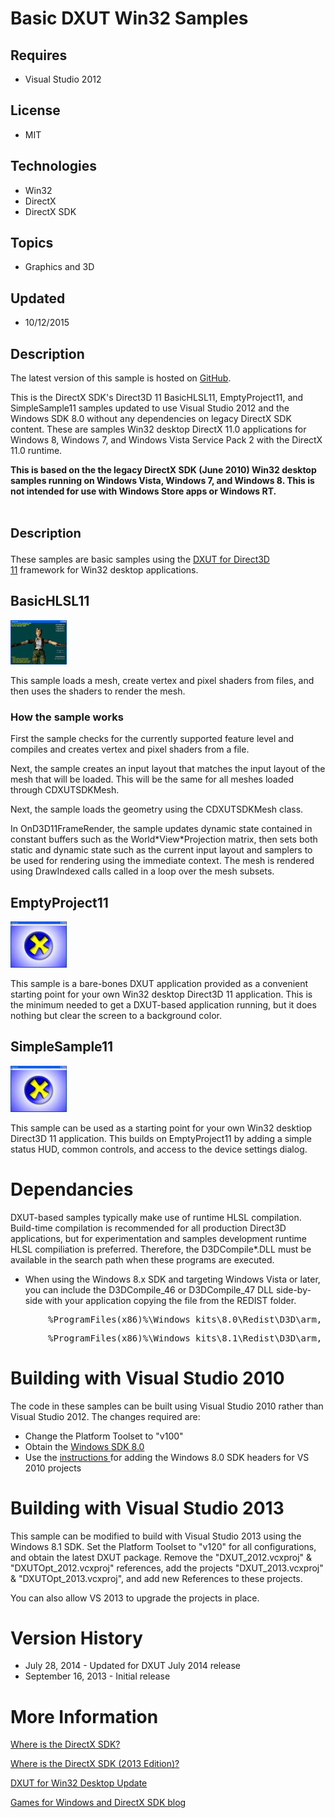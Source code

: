 # Basic DXUT Win32 Samples
## Requires
- Visual Studio 2012
## License
- MIT
## Technologies
- Win32
- DirectX
- DirectX SDK
## Topics
- Graphics and 3D
## Updated
- 10/12/2015
## Description

<p>The latest version of this sample is hosted on <a href="https://github.com/walbourn/directx-sdk-samples">
GitHub</a>.</p>
<p>This is the DirectX SDK's Direct3D 11 BasicHLSL11, EmptyProject11, and SimpleSample11 samples updated to use Visual Studio 2012 and the Windows SDK 8.0 without any dependencies on legacy DirectX SDK content. These are samples Win32 desktop DirectX 11.0 applications
 for Windows 8, Windows 7, and Windows Vista Service Pack 2 with the DirectX 11.0 runtime.&nbsp;</p>
<p><strong>This is based on the the legacy DirectX SDK (June 2010) Win32 desktop samples running on Windows Vista, Windows 7, and Windows 8. This is not intended for use with Windows Store apps or Windows RT.</strong></p>
<h1><span style="font-size:20px; font-weight:bold">Description</span></h1>
<p>These samples are&nbsp;basic samples using the&nbsp;<a href="http://go.microsoft.com/fwlink/?LinkId=320437">DXUT for Direct3D 11</a>&nbsp;framework for Win32 desktop applications.</p>
<h2>BasicHLSL11</h2>
<p><img id="96126" src="96126-basichlsl.jpg" alt="" width="90" height="71"></p>
<p>This sample loads a mesh, create vertex and pixel shaders from files, and then uses the shaders to render the mesh.</p>
<h3>How the sample works</h3>
<p>First the sample checks for the currently supported feature level and compiles and creates vertex and pixel shaders from a file.</p>
<p>Next, the sample creates an input layout that matches the input layout of the mesh that will be loaded. This will be the same for all meshes loaded through CDXUTSDKMesh.</p>
<p>Next, the sample loads the geometry using the CDXUTSDKMesh class.</p>
<p>In OnD3D11FrameRender, the sample updates dynamic state contained in constant buffers such as the World*View*Projection matrix, then sets both static and dynamic state such as the current input layout and samplers to be used for rendering using the immediate
 context. The mesh is rendered using DrawIndexed calls called in a loop over the mesh subsets.</p>
<h2>EmptyProject11</h2>
<p><img id="96127" src="96127-emptyproject11.jpg" alt="" width="90" height="74"></p>
<p>This sample is a bare-bones DXUT application provided as a convenient starting point for your own Win32 desktop Direct3D 11 application. This is the minimum needed to get a DXUT-based application running, but it does nothing but clear the screen to a background
 color.</p>
<h2>SimpleSample11</h2>
<p><img id="96128" src="96128-simplesample.jpg" alt="" width="90" height="74"></p>
<p>This sample can be used as a starting point for your own Win32 desktiop Direct3D 11 application. This builds on EmptyProject11 by adding a simple status HUD, common controls, and access to the device settings dialog.&nbsp;</p>
<h1>Dependancies</h1>
<p>DXUT-based samples typically make use of runtime HLSL compilation. Build-time compilation is recommended for all production Direct3D applications, but for experimentation and samples development runtime HLSL compiliation is preferred. Therefore, the D3DCompile*.DLL
 must be available in the search path when these programs are executed.</p>
<ul>
<li>When using the Windows 8.x SDK and targeting Windows Vista or later, you can include the D3DCompile_46 or D3DCompile_47 DLL side-by-side with your application copying the file from the REDIST folder.
</li></ul>
<pre style="padding-left:60px">%ProgramFiles(x86)%\Windows kits\8.0\Redist\D3D\arm, x86 or x64</pre>
<pre style="padding-left:60px">%ProgramFiles(x86)%\Windows kits\8.1\Redist\D3D\arm, x86 or x64</pre>
<h1>Building with Visual Studio 2010</h1>
<p>The code in these samples can be built using Visual Studio 2010 rather than Visual Studio 2012. The changes required are:</p>
<ul>
<li>Change the Platform Toolset to &quot;v100&quot; </li><li>Obtain the <a href="http://msdn.microsoft.com/en-us/windows/hardware/hh852363">
Windows SDK 8.0</a> </li><li>Use the <a href="http://blogs.msdn.com/b/vcblog/archive/2012/11/23/using-the-windows-8-sdk-with-visual-studio-2010-configuring-multiple-projects.aspx">
instructions </a>for adding the Windows 8.0 SDK headers for VS 2010 projects </li></ul>
<h1>Building with Visual Studio 2013</h1>
<p>This sample can be modified to build with Visual Studio 2013 using the Windows 8.1 SDK. Set the Platform Toolset to &quot;v120&quot; for all configurations, and obtain the latest DXUT package. Remove the &quot;DXUT_2012.vcxproj&quot; &amp; &quot;DXUTOpt_2012.vcxproj&quot; references,
 add the projects &quot;DXUT_2013.vcxproj&quot; &amp; &quot;DXUTOpt_2013.vcxproj&quot;, and add new References to these projects.</p>
<p>You can also allow VS 2013 to upgrade the projects in place.</p>
<h1>Version History</h1>
<ul>
<li>July 28, 2014 - Updated for DXUT July 2014 release </li><li>September 16, 2013 - Initial release </li></ul>
<h1>More Information</h1>
<p><a href="http://blogs.msdn.com/b/chuckw/archive/2012/03/22/where-is-the-directx-sdk.aspx">Where is the DirectX SDK?</a></p>
<p><a href="http://blogs.msdn.com/b/chuckw/archive/2013/07/01/where-is-the-directx-sdk-2013-edition.aspx">Where is the DirectX SDK (2013 Edition)?</a>&nbsp;</p>
<p><a href="http://blogs.msdn.com/b/chuckw/archive/2013/09/14/dxut-for-win32-desktop-update.aspx">DXUT for Win32 Desktop Update</a></p>
<p><a href="http://blogs.msdn.com/b/chuckw/">Games for Windows and DirectX SDK blog</a></p>
<ul>
</ul>
